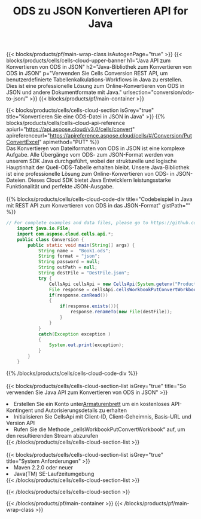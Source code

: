 ﻿---
title:  ODS zu JSON Konvertieren API for Java
description:  Verwenden von Aspose.Cells Cloud SDK for Java zum Konvertieren einer Datei im ODS-Format in eine Datei im JSON-Format.
url: /de/java/conversion/ods-to-json/
---
{{< blocks/products/pf/main-wrap-class isAutogenPage="true" >}}
{{< blocks/products/cells/cells-cloud-upper-banner h1="Java API zum Konvertieren von ODS in JSON" h2="Java-Bibliothek zum Konvertieren von ODS in JSON" p="Verwenden Sie Cells Conversion REST API, um benutzerdefinierte Tabellenkalkulations-Workflows in Java zu erstellen. Dies ist eine professionelle Lösung zum Online-Konvertieren von ODS in JSON und andere Dokumentformate mit Java." urlsection="conversion/ods-to-json/" >}}
{{< blocks/products/pf/main-container >}}

{{< blocks/products/cells/cells-cloud-section isGrey="true" title="Konvertieren Sie eine ODS-Datei in JSON in Java" >}}
{{% blocks/products/cells/cells-cloud-api-reference apiurl="https://api.aspose.cloud/v3.0/cells/convert" apireferenceurl="https://apireference.aspose.cloud/cells/#/Conversion/PutConvertExcel" apimethod="PUT" %}}
<br/>
Das Konvertieren von Dateiformaten von ODS in JSON ist eine komplexe Aufgabe. Alle Übergänge vom ODS- zum JSON-Format werden von unserem SDK Java durchgeführt, wobei der strukturelle und logische Hauptinhalt der Quell-ODS-Tabelle erhalten bleibt. Unsere Java-Bibliothek ist eine professionelle Lösung zum Online-Konvertieren von ODS- in JSON-Dateien. Dieses Cloud SDK bietet Java Entwicklern leistungsstarke Funktionalität und perfekte JSON-Ausgabe.
<br/>
<br/>
{{% blocks/products/cells/cells-cloud-code-div title="Codebeispiel in Java mit REST API zum Konvertieren von ODS in das JSON-Format" gistPath="" %}}
 
```java
// For complete examples and data files, please go to https://github.com/aspose-cells-cloud/aspose-cells-cloud-java/
    import java.io.File;
    import com.aspose.cloud.cells.api.*;
    public class Conversion {
        public static void main(String[] args) {
            String name =  "Book1.ods";
            String format = "json";
            String password = null;
            String outPath = null;
            String destFile = "DestFile.json";
            try {
                CellsApi cellsApi = new CellsApi(System.getenv("ProductClientId"), System.getenv("ProductClientSecret"));
                File response = cellsApi.cellsWorkbookPutConvertWorkbook(new File(name), format, password, outPath, null,null);            
                if(response.canRead())
                {
                    if(response.exists()){
                        response.renameTo(new File(destFile));
                    }                
                }
            }
            catch(Exception exception )
            {
                System.out.print(exception);
            }
        }
    }
```
 
{{% /blocks/products/cells/cells-cloud-code-div %}}
<br/>
<br/>
{{< blocks/products/cells/cells-cloud-section-list isGrey="true" title="So verwenden Sie Java API zum Konvertieren von ODS in JSON" >}}
<li> Erstellen Sie ein Konto unter<a href="https://dashboard.aspose.cloud/">Armaturenbrett</a> um ein kostenloses API-Kontingent und Autorisierungsdetails zu erhalten</li>
<li>Initialisieren Sie CellsApi mit Client-ID, Client-Geheimnis, Basis-URL und Version API</li>
<li>Rufen Sie die Methode „cellsWorkbookPutConvertWorkbook“ auf, um den resultierenden Stream abzurufen</li>
{{< /blocks/products/cells/cells-cloud-section-list >}}
<br/>
<br/>
{{< blocks/products/cells/cells-cloud-section-list isGrey="true" title="System Anforderungen" >}}
<li>Maven 2.2.0 oder neuer</li>
<li>Java(TM) SE-Laufzeitumgebung</li>
{{< /blocks/products/cells/cells-cloud-section-list >}}

{{< /blocks/products/cells/cells-cloud-section >}}

{{< /blocks/products/pf/main-container >}}
{{< /blocks/products/pf/main-wrap-class >}}
